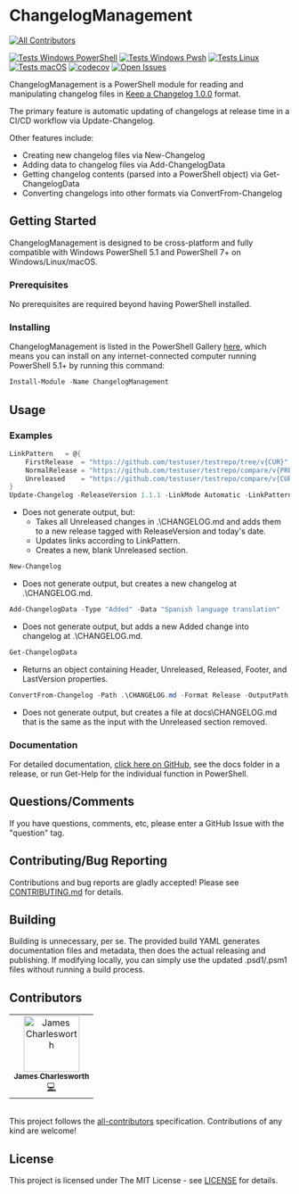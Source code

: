# ChangelogManagement
<!-- ALL-CONTRIBUTORS-BADGE:START - Do not remove or modify this section -->
[![All Contributors](https://img.shields.io/badge/all_contributors-1-orange.svg?style=flat-square)](#contributors-)
<!-- ALL-CONTRIBUTORS-BADGE:END -->

[![Tests Windows PowerShell](https://raw.githubusercontent.com/gist/natescherer/aaaff94b47d7bf3029e61b95d6f4557c/raw/78c318d11859cc3601f79c54229f39d0f4d9466c/ChangelogManagement_TestResults_Windows_powershell.md_badge.svg)](https://gist.github.com/natescherer/aaaff94b47d7bf3029e61b95d6f4557c)
[![Tests Windows Pwsh](https://raw.githubusercontent.com/gist/natescherer/c77c8bb9fe0066f4488621a199ebedc5/raw/a1ac84cd380e76b8247de997761ec864b8443597/ChangelogManagement_TestResults_Windows_pwsh.md_badge.svg)](https://gist.github.com/natescherer/c77c8bb9fe0066f4488621a199ebedc5)
[![Tests Linux](https://raw.githubusercontent.com/gist/natescherer/e91fdb66a9fdd83c2d329a513d477cc9/raw/eaa3fc9500e82e5ad242af7ab54ae65fa8f6811d/ChangelogManagement_TestResults_Linux_pwsh.md_badge.svg)](https://gist.github.com/natescherer/e91fdb66a9fdd83c2d329a513d477cc9)
[![Tests macOS](https://raw.githubusercontent.com/gist/natescherer/120b8e0b4fa7a2a68ba69f7ddc2c5b0a/raw/fbab2c80e2a1f2f0311d07cbdf7934491eded948/ChangelogManagement_TestResults_macOS_pwsh.md_badge.svg)](https://gist.github.com/natescherer/120b8e0b4fa7a2a68ba69f7ddc2c5b0a)
[![codecov](https://codecov.io/gh/natescherer/ChangelogManagement/branch/main/graph/badge.svg?token=rXSOfdrmo2)](https://codecov.io/gh/natescherer/ChangelogManagement)
[![Open Issues](https://img.shields.io/github/issues-raw/natescherer/changelogmanagement.svg?logo=github)](https://github.com/natescherer/ChangelogManagement/issues)

ChangelogManagement is a PowerShell module for reading and manipulating changelog files in [Keep a Changelog 1.0.0](https://keepachangelog.com/en/1.0.0/) format.

The primary feature is automatic updating of changelogs at release time in a CI/CD workflow via Update-Changelog.

Other features include:

- Creating new changelog files via New-Changelog
- Adding data to changelog files via Add-ChangelogData
- Getting changelog contents (parsed into a PowerShell object) via Get-ChangelogData
- Converting changelogs into other formats via ConvertFrom-Changelog

## Getting Started

ChangelogManagement is designed to be cross-platform and fully compatible with Windows PowerShell 5.1 and PowerShell 7+ on Windows/Linux/macOS.

### Prerequisites

No prerequisites are required beyond having PowerShell installed.

### Installing

ChangelogManagement is listed in the PowerShell Gallery [here](https://www.powershellgallery.com/packages/ChangelogManagement), which means you can install on any internet-connected computer running PowerShell 5.1+ by running this command:

```PowerShell
Install-Module -Name ChangelogManagement
```

## Usage

### Examples

``` PowerShell
LinkPattern   = @{
    FirstRelease  = "https://github.com/testuser/testrepo/tree/v{CUR}"
    NormalRelease = "https://github.com/testuser/testrepo/compare/v{PREV}..v{CUR}"
    Unreleased    = "https://github.com/testuser/testrepo/compare/v{CUR}..HEAD"
}
Update-Changelog -ReleaseVersion 1.1.1 -LinkMode Automatic -LinkPattern $LinkPattern
```

- Does not generate output, but:
  - Takes all Unreleased changes in .\CHANGELOG.md and adds them to a new release tagged with ReleaseVersion and today's date.
  - Updates links according to LinkPattern.
  - Creates a new, blank Unreleased section.

``` PowerShell
New-Changelog
```

- Does not generate output, but creates a new changelog at .\CHANGELOG.md.

``` PowerShell
Add-ChangelogData -Type "Added" -Data "Spanish language translation"
```

- Does not generate output, but adds a new Added change into changelog at  .\CHANGELOG.md.

``` PowerShell
Get-ChangelogData
```

- Returns an object containing Header, Unreleased, Released, Footer, and LastVersion properties.

``` PowerShell
ConvertFrom-Changelog -Path .\CHANGELOG.md -Format Release -OutputPath docs\CHANGELOG.md
```

- Does not generate output, but creates a file at docs\CHANGELOG.md that is the same as the input with the Unreleased section removed.

### Documentation

For detailed documentation, [click here on GitHub](docs), see the docs folder in a release, or run Get-Help for the individual function in PowerShell.

## Questions/Comments

If you have questions, comments, etc, please enter a GitHub Issue with the "question" tag.

## Contributing/Bug Reporting

Contributions and bug reports are gladly accepted! Please see [CONTRIBUTING.md](CONTRIBUTING.md) for details.

## Building

Building is unnecessary, per se. The provided build YAML generates documentation files and metadata, then does the actual releasing and publishing. If modifying locally, you can simply use the updated .psd1/.psm1 files without running a build process.

## Contributors

<!-- ALL-CONTRIBUTORS-LIST:START - Do not remove or modify this section -->
<!-- prettier-ignore-start -->
<!-- markdownlint-disable -->
<table>
  <tbody>
    <tr>
      <td align="center"><a href="https://github.com/jcharlesworthuk"><img src="https://avatars.githubusercontent.com/u/9157892?v=4?s=100" width="100px;" alt="James Charlesworth"/><br /><sub><b>James Charlesworth</b></sub></a><br /><a href="https://github.com/natescherer/ChangelogManagement/commits?author=jcharlesworthuk" title="Code">💻</a></td>
    </tr>
  </tbody>
</table>

<!-- markdownlint-restore -->
<!-- prettier-ignore-end -->

<!-- ALL-CONTRIBUTORS-LIST:END -->
<!-- prettier-ignore-start -->
<!-- markdownlint-disable -->
<table></table>

<!-- markdownlint-restore -->
<!-- prettier-ignore-end -->

<!-- ALL-CONTRIBUTORS-LIST:END -->

This project follows the [all-contributors](https://allcontributors.org) specification.
Contributions of any kind are welcome!

## License

This project is licensed under The MIT License - see [LICENSE](LICENSE) for details.
